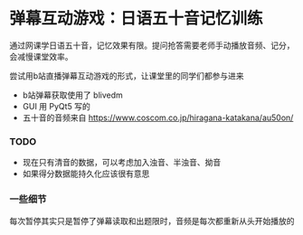 # 弹幕互动游戏：日语五十音记忆训练

通过网课学日语五十音，记忆效果有限。提问抢答需要老师手动播放音频、记分，会减慢课堂效率。

尝试用b站直播弹幕互动游戏的形式，让课堂里的同学们都参与进来

- b站弹幕获取使用了 blivedm   
- GUI 用 PyQt5 写的  
- 五十音的音频来自 https://www.coscom.co.jp/hiragana-katakana/au50on/

### 

### TODO
- 现在只有清音的数据，可以考虑加入浊音、半浊音、拗音
- 如果得分数据能持久化应该很有意思

### 一些细节
每次暂停其实只是暂停了弹幕读取和出题限时，音频是每次都重新从头开始播放的
